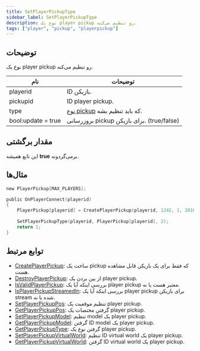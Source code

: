 ```yaml
---
title: SetPlayerPickupType
sidebar_label: SetPlayerPickupType
description: نوع یک player pickup رو تنظیم می‌کنه.
tags: ["player", "pickup", "playerpickup"]
---
```


<VersionWarn version='omp v1.1.0.2612' />

## توضیحات

نوع یک player pickup رو تنظیم می‌کنه.

| نام                | توضیحات                                            |
|--------------------|-----------------------------------------------------|
| playerid           | ID بازیکن.                                         |
| pickupid           | ID player pickup.                                  |
| type               | [نوع pickup](../resources/pickuptypes) که باید تنظیم بشه. |
| bool:update = true | بروزرسانی pickup برای بازیکن. (true/false)         |

## مقدار برگشتی

این تابع همیشه **true** برمی‌گردونه.

## مثال‌ها

```c
new PlayerPickup[MAX_PLAYERS];

public OnPlayerConnect(playerid)
{
    PlayerPickup[playerid] = CreatePlayerPickup(playerid, 1242, 1, 2010.0979, 1222.0642, 10.8206, -1);
    
    SetPlayerPickupType(playerid, PlayerPickup[playerid], 2);
    return 1;
}
```

## توابع مرتبط

- [CreatePlayerPickup](CreatePlayerPickup): ساخت یک pickup که فقط برای یک بازیکن قابل مشاهده هست.
- [DestroyPlayerPickup](DestroyPlayerPickup): از بین بردن یک player pickup.
- [IsValidPlayerPickup](IsValidPlayerPickup): بررسی اینکه آیا یک player pickup معتبر هست یا نه.
- [IsPlayerPickupStreamedIn](IsPlayerPickupStreamedIn): بررسی اینکه آیا یک player pickup برای بازیکن stream شده یا نه.
- [SetPlayerPickupPos](SetPlayerPickupPos): تنظیم موقعیت یک player pickup.
- [GetPlayerPickupPos](GetPlayerPickupPos): گرفتن مختصات یک player pickup.
- [SetPlayerPickupModel](SetPlayerPickupModel): تنظیم model یک player pickup.
- [GetPlayerPickupModel](GetPlayerPickupModel): گرفتن ID model یک player pickup.
- [GetPlayerPickupType](GetPlayerPickupType): گرفتن نوع یک player pickup.
- [SetPlayerPickupVirtualWorld](SetPlayerPickupVirtualWorld): تنظیم ID virtual world یک player pickup.
- [GetPlayerPickupVirtualWorld](GetPlayerPickupVirtualWorld): گرفتن ID virtual world یک player pickup.
